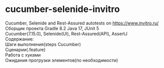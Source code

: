 # cucumber-selenide-invitro
Cucumber, Selenide and Rest-Assured autotests on https://www.invitro.ru/  
Сборщик проекта Gradle 8.2
Java 17, JUnit 5  
Cucumber(7.15.0), Selenide(UI), Rest-Assured(API), AssertJ  
Содержание:  
Шаги выполнения(steps Cucumber)  
Сценарии(.feature)  
Работа с хуками  
Ожидания прогрузки элементов(по необходимости)
